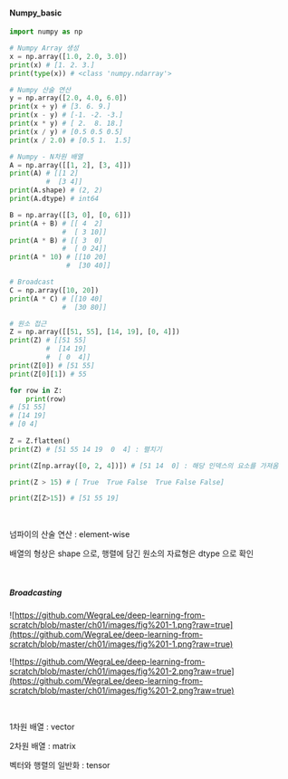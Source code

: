 #### Numpy_basic



```python
import numpy as np

# Numpy Array 생성
x = np.array([1.0, 2.0, 3.0])
print(x) # [1. 2. 3.]
print(type(x)) # <class 'numpy.ndarray'>

# Numpy 산술 연산
y = np.array([2.0, 4.0, 6.0])
print(x + y) # [3. 6. 9.]
print(x - y) # [-1. -2. -3.]
print(x * y) # [ 2.  8. 18.]
print(x / y) # [0.5 0.5 0.5]
print(x / 2.0) # [0.5 1.  1.5]

# Numpy - N차원 배열
A = np.array([[1, 2], [3, 4]])
print(A) # [[1 2]
         #  [3 4]]
print(A.shape) # (2, 2)
print(A.dtype) # int64

B = np.array([[3, 0], [0, 6]])
print(A + B) # [[ 4  2]
             #  [ 3 10]]
print(A * B) # [[ 3  0]
             #  [ 0 24]]
print(A * 10) # [[10 20]
              #  [30 40]]

# Broadcast
C = np.array([10, 20])
print(A * C) # [[10 40]
             #  [30 80]]

# 원소 접근
Z = np.array([[51, 55], [14, 19], [0, 4]])
print(Z) # [[51 55]
         #  [14 19]
         #  [ 0  4]]
print(Z[0]) # [51 55]
print(Z[0][1]) # 55

for row in Z:
    print(row)
# [51 55]
# [14 19]
# [0 4]
    
Z = Z.flatten()
print(Z) # [51 55 14 19  0  4] : 펼치기

print(Z[np.array([0, 2, 4])]) # [51 14  0] : 해당 인덱스의 요소를 가져옴

print(Z > 15) # [ True  True False  True False False]

print(Z[Z>15]) # [51 55 19]

```

<br>

넘파이의 산술 연산 : element-wise

배열의 형상은 shape 으로, 행렬에 담긴 원소의 자료형은 dtype 으로 확인

<br>

##### Broadcasting

![https://github.com/WegraLee/deep-learning-from-scratch/blob/master/ch01/images/fig%201-1.png?raw=true](https://github.com/WegraLee/deep-learning-from-scratch/blob/master/ch01/images/fig%201-1.png?raw=true)



![https://github.com/WegraLee/deep-learning-from-scratch/blob/master/ch01/images/fig%201-2.png?raw=true](https://github.com/WegraLee/deep-learning-from-scratch/blob/master/ch01/images/fig%201-2.png?raw=true)

<br>

1차원 배열 : vector

2차원 배열 : matrix

벡터와 행렬의 일반화 : tensor

